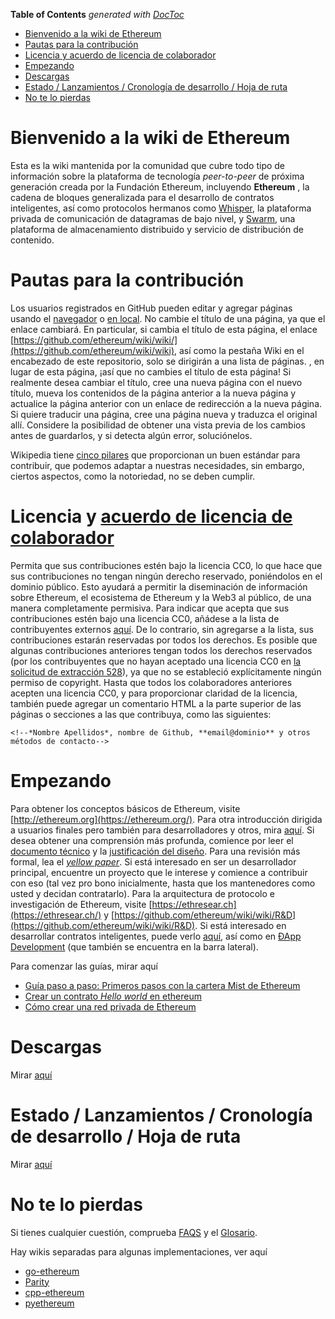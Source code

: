 <!-- START doctoc generated TOC please keep comment here to allow auto update -->
<!-- DON'T EDIT THIS SECTION, INSTEAD RE-RUN doctoc TO UPDATE -->
**Table of Contents**  *generated with [DocToc](https://github.com/thlorenz/doctoc)*

- [Bienvenido a la wiki de Ethereum](#bienvenido-a-la-wiki-de-ethereum)
- [Pautas para la contribución](#pautas-para-la-contribuci%C3%B3n)
- [Licencia y acuerdo de licencia de colaborador](#licencia-y-acuerdo-de-licencia-de-colaborador)
- [Empezando](#empezando)
- [Descargas](#descargas)
- [Estado / Lanzamientos / Cronología de desarrollo / Hoja de ruta](#estado--lanzamientos--cronolog%C3%ADa-de-desarrollo--hoja-de-ruta)
- [No te lo pierdas](#no-te-lo-pierdas)

<!-- END doctoc generated TOC please keep comment here to allow auto update -->

# Bienvenido a la wiki de Ethereum

 Esta es la wiki mantenida por la comunidad que cubre todo tipo de información sobre la plataforma de tecnología  *peer-to-peer*  de próxima generación creada por la Fundación Ethereum, incluyendo **Ethereum** , la cadena de bloques generalizada para el desarrollo de contratos inteligentes, así como protocolos hermanos como [Whisper](https://github.com/ethereum/wiki/wiki/Whisper-pages), la plataforma privada de comunicación de datagramas de bajo nivel, y [Swarm](http://swarm-gateways.net/bzz:/theswarm.eth/), una plataforma de almacenamiento distribuido y servicio de distribución de contenido.

# Pautas para la contribución

 Los usuarios registrados en GitHub pueden editar y agregar páginas usando el [navegador](https://help.github.com/articles/editing-wiki-pages-via-the-online-interface/) o [en local](https://help.github.com/articles/adding-and-editing-wiki-pages-locally/). No cambie el título de una página, ya que el enlace cambiará. En particular, si cambia el título de esta página, el enlace [https://github.com/ethereum/wiki/wiki/](https://github.com/ethereum/wiki/wiki), así como la pestaña Wiki en el encabezado de este repositorio, solo se dirigirán a una lista de páginas. , en lugar de esta página, ¡así que no cambies el título de esta página! Si realmente desea cambiar el título, cree una nueva página con el nuevo título, mueva los contenidos de la página anterior a la nueva página y actualice la página anterior con un enlace de redirección a la nueva página. Si quiere traducir una página, cree una página nueva y traduzca el original allí. Considere la posibilidad de obtener una vista previa de los cambios antes de guardarlos, y si detecta algún error, soluciónelos.

Wikipedia tiene [cinco pilares](https://en.wikipedia.org/wiki/Wikipedia:Five_pillars) que proporcionan un buen estándar para contribuir, que podemos adaptar a nuestras necesidades, sin embargo, ciertos aspectos, como la notoriedad, no se deben cumplir.

# Licencia y [acuerdo de licencia de colaborador](https://github.com/ethereum/wiki/wiki/CC0-license#list-of-contributors)

Permita que sus contribuciones estén bajo la licencia CC0, lo que hace que sus contribuciones no tengan ningún derecho reservado, poniéndolos en el dominio público. Esto ayudará a permitir la diseminación de información sobre Ethereum, el ecosistema de Ethereum y la Web3 al público, de una manera completamente permisiva. Para indicar que acepta que sus contribuciones estén bajo una licencia CC0, añádese a la lista de contribuyentes externos [aquí](https://github.com/ethereum/wiki/wiki/CC0-license#list-of-contributors). De lo contrario, sin agregarse a la lista, sus contribuciones estarán reservadas por todos los derechos. Es posible que algunas contribuciones anteriores tengan todos los derechos reservados (por los contribuyentes que no hayan aceptado una licencia CC0 en [la solicitud de extracción 528](https://github.com/ethereum/wiki/pull/528)), ya que no se estableció explícitamente ningún permiso de copyright. Hasta que todos los colaboradores anteriores acepten una licencia CC0, y para proporcionar claridad de la licencia, también puede agregar un comentario HTML a la parte superior de las páginas o secciones a las que contribuya, como las siguientes:

`<!--*Nombre Apellidos*, nombre de Github, **email@dominio** y otros métodos de contacto-->`

# Empezando

Para obtener los conceptos básicos de Ethereum, visite [http://ethereum.org](https://ethereum.org/). Para otra introducción dirigida a usuarios finales pero también para desarrolladores y otros, mira [aquí](https://github.com/ethereum/wiki/wiki/Ethereum-introduction). Si desea obtener una comprensión más profunda, comience por leer el [documento técnico](https://github.com/ethereum/wiki/wiki/White-Paper) y la [justificación del diseño](https://github.com/ethereum/wiki/wiki/Design-Rationale). Para una revisión más formal, lea el [*yellow paper*](https://ethereum.github.io/yellowpaper/paper.pdf). Si está interesado en ser un desarrollador principal, encuentre un proyecto que le interese y comience a contribuir con eso (tal vez pro bono inicialmente, hasta que los mantenedores como usted y decidan contratarlo). Para la arquitectura de protocolo e investigación de Ethereum, visite [https://ethresear.ch](https://ethresear.ch/) y [https://github.com/ethereum/wiki/wiki/R&D](https://github.com/ethereum/wiki/wiki/R&D). Si está interesado en desarrollar contratos inteligentes, puede verlo [aquí](https://en.wikipedia.org/wiki/Ethereum#Programming_languages), así como en [ÐApp Development](https://github.com/ethereum/wiki/wiki/%C3%90App-Development) (que también se encuentra en la barra lateral).

Para comenzar las guías, mirar aquí
* [Guía paso a paso: Primeros pasos con la cartera Mist de Ethereum](https://medium.com/@attores/step-by-step-guide-getting-started-with-ethereum-mist-wallet-772a3cc99af4)
* [Crear un contrato *Hello world* en ethereum](https://www.ethereum.org/greeter)
* [Cómo crear una red privada de Ethereum](https://omarmetwally.blog/2017/07/25/how-to-create-a-private-ethereum-network/)

# Descargas
Mirar [aquí](https://github.com/ethereum/wiki/wiki/Clients)

# Estado / Lanzamientos / Cronología de desarrollo / Hoja de ruta 
Mirar [aquí](https://github.com/ethereum/wiki/wiki/Releases)

# No te lo pierdas

Si tienes cualquier cuestión, comprueba [FAQS](https://github.com/ethereum/wiki/wiki/FAQS) y el [Glosario](https://github.com/ethereum/wiki/wiki/Glossary).

Hay wikis separadas para algunas implementaciones, ver aquí
* [go-ethereum](https://github.com/ethereum/go-ethereum/wiki)
* [Parity](https://wiki.parity.io/)
* [cpp-ethereum](https://docs.readthedocs.io/en/latest/getting_started.html)
* [pyethereum](https://github.com/ethereum/pyethereum/wiki)